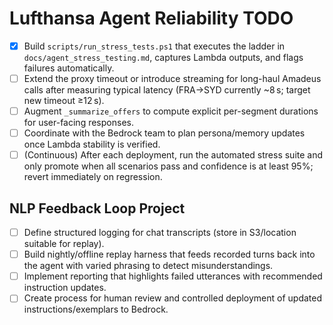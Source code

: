 # Lufthansa Agent Reliability TODO

- [x] Build `scripts/run_stress_tests.ps1` that executes the ladder in `docs/agent_stress_testing.md`, captures Lambda outputs, and flags failures automatically.
- [ ] Extend the proxy timeout or introduce streaming for long-haul Amadeus calls after measuring typical latency (FRA→SYD currently ~8 s; target new timeout ≥12 s).
- [ ] Augment `_summarize_offers` to compute explicit per-segment durations for user-facing responses.
- [ ] Coordinate with the Bedrock team to plan persona/memory updates once Lambda stability is verified.
- [ ] (Continuous) After each deployment, run the automated stress suite and only promote when all scenarios pass and confidence is at least 95%; revert immediately on regression.

## NLP Feedback Loop Project
- [ ] Define structured logging for chat transcripts (store in S3/location suitable for replay).
- [ ] Build nightly/offline replay harness that feeds recorded turns back into the agent with varied phrasing to detect misunderstandings.
- [ ] Implement reporting that highlights failed utterances with recommended instruction updates.
- [ ] Create process for human review and controlled deployment of updated instructions/exemplars to Bedrock.
